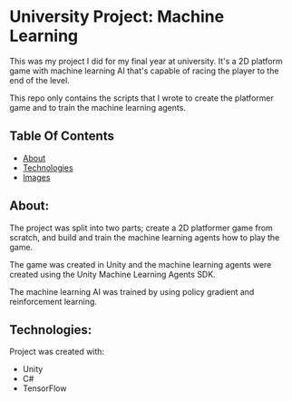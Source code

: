 # University Project: Machine Learning
This was my project I did for my final year at university. It's a 2D platform game with machine learning AI that's capable of racing the player to the end of the level. 

This repo only contains the scripts that I wrote to create the platformer game and to train the machine learning agents.


## Table Of Contents
* [About](#about)
* [Technologies](#technologies)
* [Images](#images)

About:
--------------------------------------------------------------------------------------------
The project was split into two parts; create a 2D platformer game from scratch, and build and train the machine learning agents how to play the game.

The game was created in Unity and the machine learning agents were created using the Unity Machine Learning Agents SDK.

The machine learning AI was trained by using policy gradient and reinforcement learning.


Technologies:
---------------------------------------------------------------------------------------------

Project was created with:
* Unity
* C#
* TensorFlow